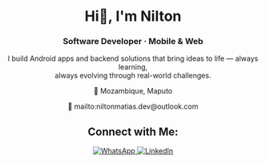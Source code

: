 <h1 align="center">Hi👋, I'm Nilton</h1>

<h3 align="center">Software Developer · Mobile & Web</h3>

<p align="center">
  I build Android apps and backend solutions that bring ideas to life — always learning,<br>
  always evolving through real-world challenges.
</p>

<p align="center">📍 Mozambique, Maputo</p>
<p align="center">📧 mailto:niltonmatias.dev@outlook.com</p>



<h2 align="center">Connect with Me:</h2>

<p align="center">
  <a href="https://wa.me/258877740104" target="_blank">
    <img src="https://img.shields.io/badge/-Whatsapp-25D366?style=for-the-badge&logo=whatsapp&logoColor=white" alt="WhatsApp" />
  </a>
  <a href="https://www.linkedin.com/in/nilton-matias-nhanteme-8580aa366" target="_blank">
    <img src="https://img.shields.io/badge/-LinkedIn-0A66C2?style=for-the-badge&logo=linkedin&logoColor=white" alt="LinkedIn" />
  </a>
</p>
